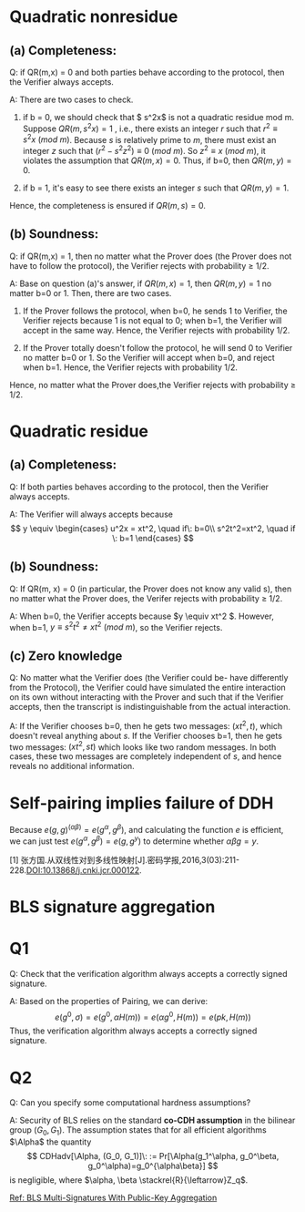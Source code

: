 # Quadratic nonresidue
## (a) Completeness:
Q:  if QR(m,x) = 0 and both parties behave according to the protocol, then the Verifier always accepts.

A: There are two cases to check.
1. if b = 0, we should check that $ s^2x$ is not a quadratic residue mod m. Suppose $QR(m,s^2x)=1$ , i.e., there exists an integer $r$ such that $r^2 \equiv s^2x \:(mod\:m)$. Because $s$ is relatively prime to $m$, there must exist an integer $z$ such that $(r^2 - s^2z^2) \equiv 0 \:(mod\:m)$. So $z^2 \equiv x \:(mod\:m)$, it violates the assumption that $QR(m,x)=0$. Thus, if b=0, then $QR(m,y)=0$.

2. if b = 1, it's easy to see there exists an integer $s$ such that  $QR(m,y) = 1$.

Hence, the completeness is ensured if $QR(m,s)=0$.

## (b) Soundness: 
Q: if QR(m,x) = 1, then no matter what the Prover does (the Prover does not have to follow the protocol), the Verifier rejects with probability ≥ 1/2.

A: Base on question (a)'s answer, if $QR(m,x) = 1$, then $QR(m,y) = 1$ no matter b=0 or 1. Then, there are two cases.
1. If the Prover follows the protocol, when b=0, he sends 1 to Verifier, the Verifier rejects because 1 is not equal to 0; when b=1, the Verifier will accept in the same way. Hence, the Verifier rejects with probability  1/2.

2. If the Prover totally doesn't follow the protocol, he will send 0 to Verifier no matter b=0 or 1. So the Verifier will accept when b=0, and reject when b=1. Hence, the Verifier rejects with probability  1/2.

Hence, no matter what the Prover does,the Verifier rejects with probability ≥ 1/2.

# Quadratic residue
## (a) Completeness:
Q:  If both parties behaves according to the protocol, then the Verifier always accepts.

A: The Verifier will always accepts because
$$
y \equiv
   \begin{cases}
     u^2x = xt^2, \quad if\: b=0\\
     s^2t^2=xt^2, \quad if \:  b=1
   \end{cases}
$$

## (b) Soundness:
Q: If QR(m, x) = 0 (in particular, the Prover does not know any valid s), then no matter what the Prover does, the Verifer rejects with probability ≥ 1/2.

A: When b=0, the Verifier accepts because $y \equiv xt^2 $. However, when b=1, $y\equiv s^2t^2\neq xt^2 \:(mod \: m)$, so the Verifier rejects.

## (c) Zero knowledge
Q: No matter what the Verifier does (the Verifier could be- have differently from the Protocol), the Verifier could have simulated the entire interaction on its own without interacting with the Prover and such that if the Verifier accepts, then the transcript is indistinguishable from the actual interaction.

A: If the Verifier chooses b=0, then he gets two messages: $(xt^2, t)$, which doesn't reveal anything about $s$. If the Verifier chooses b=1, then he gets two messages: $(xt^2, st)$ which looks like two random messages. In both cases, these two messages are completely independent of $s$, and hence reveals no additional information.

# Self-pairing implies failure of DDH

Because $e(g,g)^{(αβ)} = e(g^α,g^β)$, and calculating the function $e$ is efficient, we can just test $e(g^α,g^β) = e(g,g^y)$ to determine whether $αβg = y$.

[1] 张方国.从双线性对到多线性映射[J].密码学报,2016,3(03):211-228.[DOI:10.13868/j.cnki.jcr.000122](https://kns.cnki.net/kcms2/article/abstract?v=3uoqIhG8C44YLTlOAiTRKibYlV5Vjs7ijP0rjQD-AVm8oHBO0FTadjnbZbZqJIgs1Xow4kTBM7qIkSmHbzozfuIzhPf1mNsY&uniplatform=NZKPT).

# BLS signature aggregation

# Q1
Q: Check that the verification algorithm always accepts a correctly signed signature.

A: Based on the properties of Pairing, we can derive:
$$
e(g^0,σ) = e(g^0,αH(m)) = e(αg^0,H(m))= e(pk,H(m))
$$
Thus, the verification algorithm always accepts a correctly signed signature.

# Q2
Q: Can you specify some computational hardness assumptions?

A: Security of BLS relies on the standard **co-CDH assumption** in the bilinear group $(G_0, G_1)$. The assumption states that for all efficient algorithms $\Alpha$ the quantity 
$$
CDHadv[\Alpha, (G_0, G_1)]\: := Pr[\Alpha(g_1^\alpha, g_0^\beta, g_0^\alpha)=g_0^{\alpha\beta}]
$$
is negligible, where $\alpha, \beta 
\stackrel{R}{\leftarrow}Z_q$.

[Ref: BLS Multi-Signatures With Public-Key Aggregation](https://crypto.stanford.edu/~dabo/pubs/papers/BLSmultisig.html)
